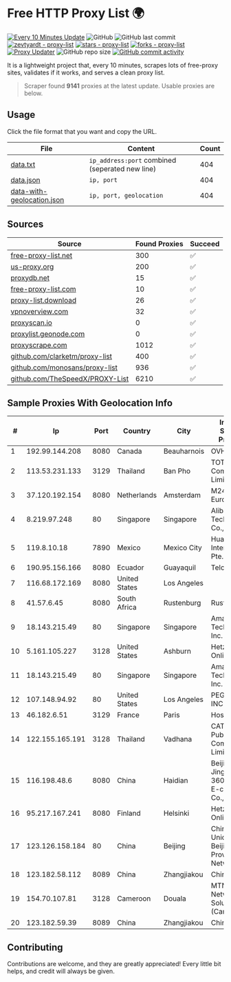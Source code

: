 
# Free HTTP Proxy List 🌍

[![Every 10 Minutes Update](https://github.com/mertguvencli/http-proxy-list/actions/workflows/main.yml/badge.svg?branch=main)](https://github.com/mertguvencli/http-proxy-list/actions/workflows/main.yml)
![GitHub](https://img.shields.io/github/license/mertguvencli/http-proxy-list)
![GitHub last commit](https://img.shields.io/github/last-commit/mertguvencli/http-proxy-list)
[![zevtyardt - proxy-list](https://img.shields.io/static/v1?label=zevtyardt&message=proxy-list&color=blue&logo=github)](https://github.com/zevtyardt/proxy-list "Go to GitHub repo")
[![stars - proxy-list](https://img.shields.io/github/stars/zevtyardt/proxy-list?style=social)](https://github.com/zevtyardt/proxy-list)
[![forks - proxy-list](https://img.shields.io/github/forks/zevtyardt/proxy-list?style=social)](https://github.com/zevtyardt/proxy-list)
[![Proxy Updater](https://github.com/zevtyardt/proxy-list/workflows/Proxy%20Updater/badge.svg)](https://github.com/zevtyardt/proxy-list/actions?query=workflow:"Proxy+Updater")
![GitHub repo size](https://img.shields.io/github/repo-size/zevtyardt/proxy-list)
[![GitHub commit activity](https://img.shields.io/github/commit-activity/m/zevtyardt/proxy-list?logo=commits)](https://github.com/zevtyardt/proxy-list/commits/main)

It is a lightweight project that, every 10 minutes, scrapes lots of free-proxy sites, validates if it works, and serves a clean proxy list.

> Scraper found **9141** proxies at the latest update. Usable proxies are below.

## Usage

Click the file format that you want and copy the URL.

|File|Content|Count|
|----|-------|-----|
|[data.txt](https://raw.githubusercontent.com/mertguvencli/http-proxy-list/main/proxy-list/data.txt)|`ip_address:port` combined (seperated new line)|404|
|[data.json](https://raw.githubusercontent.com/mertguvencli/http-proxy-list/main/proxy-list/data.json)|`ip, port`|404|
|[data-with-geolocation.json](https://raw.githubusercontent.com/mertguvencli/http-proxy-list/main/proxy-list/data-with-geolocation.json)|`ip, port, geolocation`|404|

## Sources

|Source|Found Proxies|Succeed|
|------|-------------|-------|
|[free-proxy-list.net](https://free-proxy-list.net)|300|✅|
|[us-proxy.org](https://www.us-proxy.org)|200|✅|
|[proxydb.net](http://proxydb.net)|15|✅|
|[free-proxy-list.com](https://free-proxy-list.com/?page=&port=&type%5B%5D=http&type%5B%5D=https&up_time=0&search=Search)|10|✅|
|[proxy-list.download](https://www.proxy-list.download/HTTP)|26|✅|
|[vpnoverview.com](https://vpnoverview.com/privacy/anonymous-browsing/free-proxy-servers)|32|✅|
|[proxyscan.io](https://www.proxyscan.io)|0|✅|
|[proxylist.geonode.com](https://proxylist.geonode.com/api/proxy-list?limit=300&page=1&sort_by=lastChecked&sort_type=desc&protocols=http,https)|0|✅|
|[proxyscrape.com](https://api.proxyscrape.com/v2/?request=displayproxies&protocol=http&timeout=10000&country=all&ssl=all&anonymity=all)|1012|✅|
|[github.com/clarketm/proxy-list](https://raw.githubusercontent.com/clarketm/proxy-list/master/proxy-list-raw.txt)|400|✅|
|[github.com/monosans/proxy-list](https://raw.githubusercontent.com/monosans/proxy-list/main/proxies/http.txt)|936|✅|
|[github.com/TheSpeedX/PROXY-List](https://raw.githubusercontent.com/TheSpeedX/PROXY-List/master/http.txt)|6210|✅|


## Sample Proxies With Geolocation Info

|#|Ip|Port|Country|City|Internet Service Provider|
|-|--|----|-------|----|-------------------------|
|1|192.99.144.208|8080|Canada|Beauharnois|OVH SAS|
|2|113.53.231.133|3129|Thailand|Ban Pho|TOT Public Company Limited|
|3|37.120.192.154|8080|Netherlands|Amsterdam|M247 Europe SRL|
|4|8.219.97.248|80|Singapore|Singapore|Alibaba (US) Technology Co., Ltd.|
|5|119.8.10.18|7890|Mexico|Mexico City|Huawei International Pte. LTD|
|6|190.95.156.166|8080|Ecuador|Guayaquil|Telconet S.A|
|7|116.68.172.169|8080|United States|Los Angeles||
|8|41.57.6.45|8080|South Africa|Rustenburg|Rust Scr|
|9|18.143.215.49|80|Singapore|Singapore|Amazon Technologies Inc.|
|10|5.161.105.227|3128|United States|Ashburn|Hetzner Online GmbH|
|11|18.143.215.49|80|Singapore|Singapore|Amazon Technologies Inc.|
|12|107.148.94.92|80|United States|Los Angeles|PEG TECH INC|
|13|46.182.6.51|3129|France|Paris|Hosteur SAS|
|14|122.155.165.191|3128|Thailand|Vadhana|CAT Telecom Public Company Limited|
|15|116.198.48.6|8080|China|Haidian|Beijing Jingdong 360 Degree E-commerce Co., Ltd.|
|16|95.217.167.241|8080|Finland|Helsinki|Hetzner Online GmbH|
|17|123.126.158.184|80|China|Beijing|China Unicom Beijing Province Network|
|18|123.182.58.112|8089|China|Zhangjiakou|Chinanet|
|19|154.70.107.81|3128|Cameroon|Douala|MTN Network Solutions (Cameroon)|
|20|123.182.59.39|8089|China|Zhangjiakou|Chinanet|



## Contributing

Contributions are welcome, and they are greatly appreciated! Every
little bit helps, and credit will always be given.

